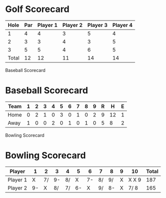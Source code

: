 
<!DOCTYPE html>
<html lang="en">
<head>
    <meta charset="UTF-8">
    <meta name="viewport" content="width=device-width, initial-scale=1.0">
  
</head>
<body class="bg-gray-100 flex items-center justify-center min-h-screen">
    <div class="container mx-auto p-4">
        <h1 class="text-3xl font-bold text-center mb-6">Golf Scorecard</h1>
        <div class="overflow-x-auto">
            <table class="table-auto w-full bg-white shadow-md rounded-lg">
                <thead>
                    <tr class="bg-blue-600 text-white">
                        <th class="px-4 py-2">Hole</th>
                        <th class="px-4 py-2">Par</th>
                        <th class="px-4 py-2">Player 1</th>
                        <th class="px-4 py-2">Player 2</th>
                        <th class="px-4 py-2">Player 3</th>
                        <th class="px-4 py-2">Player 4</th>
                    </tr>
                </thead>
                <tbody>
                    <tr class="hover:bg-gray-100">
                        <td class="border px-4 py-2 text-center">1</td>
                        <td class="border px-4 py-2 text-center">4</td>
                        <td class="border px-4 py-2 text-center">4</td>
                        <td class="border px-4 py-2 text-center">3</td>
                        <td class="border px-4 py-2 text-center">5</td>
                        <td class="border px-4 py-2 text-center">4</td>
                    </tr>
                    <tr class="hover:bg-gray-100">
                        <td class="border px-4 py-2 text-center">2</td>
                        <td class="border px-4 py-2 text-center">3</td>
                        <td class="border px-4 py-2 text-center">3</td>
                        <td class="border px-4 py-2 text-center">4</td>
                        <td class="border px-4 py-2 text-center">3</td>
                        <td class="border px-4 py-2 text-center">5</td>
                    </tr>
                    <tr class="hover:bg-gray-100">
                        <td class="border px-4 py-2 text-center">3</td>
                        <td class="border px-4 py-2 text-center">5</td>
                        <td class="border px-4 py-2 text-center">5</td>
                        <td class="border px-4 py-2 text-center">4</td>
                        <td class="border px-4 py-2 text-center">6</td>
                        <td class="border px-4 py-2 text-center">5</td>
                    </tr>
                    <tr class="font-bold bg-gray-200">
                        <td class="border px-4 py-2 text-center">Total</td>
                        <td class="border px-4 py-2 text-center">12</td>
                        <td class="border px-4 py-2 text-center">12</td>
                        <td class="border px-4 py-2 text-center">11</td>
                        <td class="border px-4 py-2 text-center">14</td>
                        <td class="border px-4 py-2 text-center">14</td>
                    </tr>
                </tbody>
            </table>
        </div>
    </div>
</body>
</html>


Baseball Scorecard
<!DOCTYPE html>
<html lang="en">
<head>
    <meta charset="UTF-8">
    <meta name="viewport" content="width=device-width, initial-scale=1.0">
    
</head>
<body class="bg-gray-100 flex items-center justify-center min-h-screen">
    <div class="container mx-auto p-4">
        <h1 class="text-3xl font-bold text-center mb-6">Baseball Scorecard</h1>
        <div class="overflow-x-auto">
            <table class="table-auto w-full bg-white shadow-md rounded-lg">
                <thead>
                    <tr class="bg-red-600 text-white">
                        <th class="px-4 py-2">Team</th>
                        <th class="px-4 py-2">1</th>
                        <th class="px-4 py-2">2</th>
                        <th class="px-4 py-2">3</th>
                        <th class="px-4 py-2">4</th>
                        <th class="px-4 py-2">5</th>
                        <th class="px-4 py-2">6</th>
                        <th class="px-4 py-2">7</th>
                        <th class="px-4 py-2">8</th>
                        <th class="px-4 py-2">9</th>
                        <th class="px-4 py-2">R</th>
                        <th class="px-4 py-2">H</th>
                        <th class="px-4 py-2">E</th>
                    </tr>
                </thead>
                <tbody>
                    <tr class="hover:bg-gray-100">
                        <td class="border px-4 py-2">Home</td>
                        <td class="border px-4 py-2 text-center">0</td>
                        <td class="border px-4 py-2 text-center">2</td>
                        <td class="border px-4 py-2 text-center">1</td>
                        <td class="border px-4 py-2 text-center">0</td>
                        <td class="border px-4 py-2 text-center">3</td>
                        <td class="border px-4 py-2 text-center">0</td>
                        <td class="border px-4 py-2 text-center">1</td>
                        <td class="border px-4 py-2 text-center">0</td>
                        <td class="border px-4 py-2 text-center">2</td>
                        <td class="border px-4 py-2 text-center font-bold">9</td>
                        <td class="border px-4 py-2 text-center">12</td>
                        <td class="border px-4 py-2 text-center">1</td>
                    </tr>
                    <tr class="hover:bg-gray-100">
                        <td class="border px-4 py-2">Away</td>
                        <td class="border px-4 py-2 text-center">1</td>
                        <td class="border px-4 py-2 text-center">0</td>
                        <td class="border px-4 py-2 text-center">0</td>
                        <td class="border px-4 py-2 text-center">2</td>
                        <td class="border px-4 py-2 text-center">0</td>
                        <td class="border px-4 py-2 text-center">1</td>
                        <td class="border px-4 py-2 text-center">0</td>
                        <td class="border px-4 py-2 text-center">1</td>
                        <td class="border px-4 py-2 text-center">0</td>
                        <td class="border px-4 py-2 text-center font-bold">5</td>
                        <td class="border px-4 py-2 text-center">8</td>
                        <td class="border px-4 py-2 text-center">2</td>
                    </tr>
                </tbody>
            </table>
        </div>
    </div>
</body>
</html>

Bowling Scorecard
<!DOCTYPE html>
<html lang="en">
<head>
    <meta charset="UTF-8">
    <meta name="viewport" content="width=device-width, initial-scale=1.0">
    
</head>
<body class="bg-gray-100 flex items-center justify-center min-h-screen">
    <div class="container mx-auto p-4">
        <h1 class="text-3xl font-bold text-center mb-6">Bowling Scorecard</h1>
        <div class="overflow-x-auto">
            <table class="table-auto w-full bg-white shadow-md rounded-lg">
                <thead>
                    <tr class="bg-green-600 text-white">
                        <th class="px-4 py-2">Player</th>
                        <th class="px-4 py-2">1</th>
                        <th class="px-4 py-2">2</th>
                        <th class="px-4 py-2">3</th>
                        <th class="px-4 py-2">4</th>
                        <th class="px-4 py-2">5</th>
                        <th class="px-4 py-2">6</th>
                        <th class="px-4 py-2">7</th>
                        <th class="px-4 py-2">8</th>
                        <th class="px-4 py-2">9</th>
                        <th class="px-4 py-2">10</th>
                        <th class="px-4 py-2">Total</th>
                    </tr>
                </thead>
                <tbody>
                    <tr class="hover:bg-gray-100">
                        <td class="border px-4 py-2">Player 1</td>
                        <td class="border px-4 py-2 text-center">X</td>
                        <td class="border px-4 py-2 text-center">7/</td>
                        <td class="border px-4 py-2 text-center">9-</td>
                        <td class="border px-4 py-2 text-center">8/</td>
                        <td class="border px-4 py-2 text-center">X</td>
                        <td class="border px-4 py-2 text-center">7-</td>
                        <td class="border px-4 py-2 text-center">8/</td>
                        <td class="border px-4 py-2 text-center">9/</td>
                        <td class="border px-4 py-2 text-center">X</td>
                        <td class="border px-4 py-2 text-center">X X 9</td>
                        <td class="border px-4 py-2 text-center font-bold">187</td>
                    </tr>
                    <tr class="hover:bg-gray-100">
                        <td class="border px-4 py-2">Player 2</td>
                        <td class="border px-4 py-2 text-center">9-</td>
                        <td class="border px-4 py-2 text-center">X</td>
                        <td class="border px-4 py-2 text-center">8/</td>
                        <td class="border px-4 py-2 text-center">7/</td>
                        <td class="border px-4 py-2 text-center">6-</td>
                        <td class="border px-4 py-2 text-center">X</td>
                        <td class="border px-4 py-2 text-center">9/</td>
                        <td class="border px-4 py-2 text-center">8-</td>
                        <td class="border px-4 py-2 text-center">X</td>
                        <td class="border px-4 py-2 text-center">7/ 8</td>
                        <td class="border px-4 py-2 text-center font-bold">165</td>
                    </tr>
                </tbody>
            </table>
        </div>
    </div>
</body>
</html>

